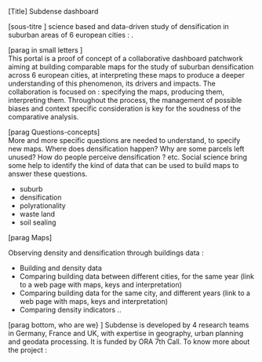 [Title]
Subdense dashboard  

[sous-titre ] 
science based and data-driven study of densification in suburban areas of 6 european cities : . 

[parag in small letters ]  
This portal is a proof of concept of a collaborative dashboard patchwork aiming at building comparable maps for the study of suburban densification across 6 european cities, at interpreting these maps to produce a deeper understanding of this phenomenon, its drivers and impacts. The collaboration is focused on : specifying the maps, producing them, interpreting them. Throughout the process, the management of possible biases and context specific consideration is key for the soudness of the comparative analysis. 


[parag Questions-concepts]  
More and more specific questions are needed to understand, to specify new maps. Where does densification happen? Why are some parcels left unused? How do people perceive densification ? etc.
Social science bring some help to identify the kind of data that can be used to build maps to answer these questions. 
* suburb
* densification
* polyrationality 
* waste land
* soil sealing

[parag Maps] 

Observing density and densification through buildings data : 
- Building and density data 
- Comparing building data between different cities, for the same year (link to a web page with maps, keys and interpretation) 
- Comparing building data for the same city, and different years (link to a web page with maps, keys and interpretation)
- Comparing density indicators .. 

 
 
[parag bottom, who are we} ]
Subdense is developed by 4 research teams in Germany, France and UK, with expertise in geography, urban planning and geodata processing. It is funded by ORA 7th Call. 
To know more about the project : 

 
